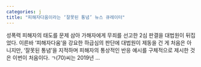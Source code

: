 ```yaml
---
categories: j
title: "피해자다움이라는 ‘잘못된 통념’ 뉴스 큐레이터"
---
```


				
		
			
				
					
					
						
						
						
					
					
				
				
			
			
			
성폭력 피해자의 태도를 문제 삼아 가해자에게 무죄를 선고한 2심 판결을 대법원이 뒤집었다. 이른바 ‘피해자다움’을 강요한 하급심의 판단에 대법원이 제동을 건 게 처음은 아니지만, ‘잘못된 통념’을 지적하며 피해자의 통상적인 반응 예시를 구체적으로 제시한 것은 이번이 처음이다. ㄱ(70)씨는 2019년 ...		
			